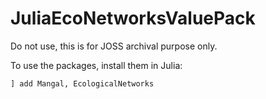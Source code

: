 # JuliaEcoNetworksValuePack

Do not use, this is for JOSS archival purpose only.

To use the packages, install them in Julia:

~~~ julia
] add Mangal, EcologicalNetworks
~~~